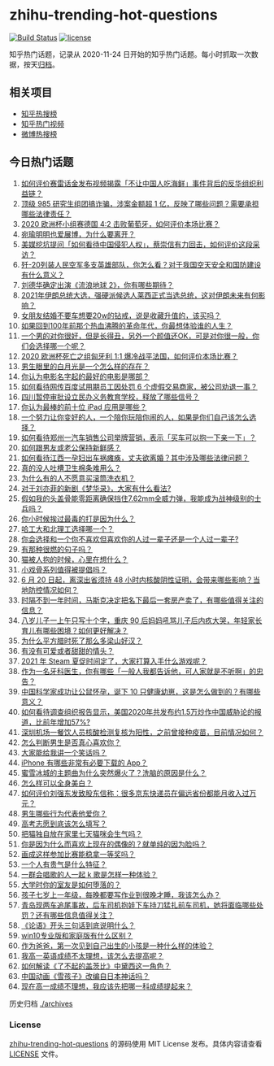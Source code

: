 # zhihu-trending-hot-questions

[![Build Status](https://github.com/justjavac/zhihu-trending-hot-questions/workflows/ci/badge.svg?branch=master)](https://github.com/justjavac/zhihu-trending-hot-questions/actions)
[![license](https://img.shields.io/github/license/justjavac/zhihu-trending-hot-questions)](https://github.com/justjavac/zhihu-trending-hot-questions/blob/master/LICENSE)

知乎热门话题，记录从 2020-11-24 日开始的知乎热门话题。每小时抓取一次数据，按天[归档](./archives)。

## 相关项目

- [知乎热搜榜](https://github.com/justjavac/zhihu-trending-top-search)
- [知乎热门视频](https://github.com/justjavac/zhihu-trending-hot-video)
- [微博热搜榜](https://github.com/justjavac/weibo-trending-hot-search)

## 今日热门话题

<!-- BEGIN -->
<!-- 最后更新时间 Sun Jun 20 2021 07:01:39 GMT+0800 (China Standard Time) -->

1. [如何评价赛雷话金发布视频揭露「不让中国人吃海鲜」事件背后的反华组织利益链？](https://www.zhihu.com/question/465827983)
2. [顶级 985 研究生组团搞诈骗，涉案金额超 1
   亿，反映了哪些问题？需要承担哪些法律责任？](https://www.zhihu.com/question/465557339)
3. [2020 欧洲杯小组赛德国 4:2 击败葡萄牙，如何评价本场比赛？](https://www.zhihu.com/question/466062228)
4. [宛瑜明明也爱展博，为什么要离开？](https://www.zhihu.com/question/443423809)
5. [美媒挖坑提问「如何看待中国侵犯人权」，蔡崇信有力回击，如何评价这段采访？](https://www.zhihu.com/question/465932695)
6. [歼-20列装人民空军多支英雄部队，你怎么看？对于我国空天安全和国防建设有什么意义？](https://www.zhihu.com/question/465781827)
7. [刘德华确定出演《流浪地球 2》，你有哪些期待？](https://www.zhihu.com/question/465932631)
8. [2021年伊朗总统大选，强硬派候选人莱西正式当选总统，这对伊朗未来有何影响？](https://www.zhihu.com/question/465948308)
9. [女朋友结婚不要车想要20w的钻戒，说是收藏升值的，该买吗？](https://www.zhihu.com/question/460481721)
10. [如果回到100年前那个热血沸腾的革命年代，你最想体验谁的人生？](https://www.zhihu.com/question/460118166)
11. [一个男的对你很好，但是长得丑，另外一个颜值还OK，可是对你很一般，你们会选择哪一个呢？](https://www.zhihu.com/question/463039719)
12. [2020 欧洲杯死亡之组匈牙利 1:1
    爆冷战平法国，如何评价本场比赛？](https://www.zhihu.com/question/465967890)
13. [男生眼里的白月光是一个怎么样的存在？](https://www.zhihu.com/question/277228908)
14. [你认为电影名字起的最好的电影是哪部？](https://www.zhihu.com/question/464066501)
15. [如何看待网传百度试用期员工因处罚 6
    个虚假交易商家，被公司劝退一事？](https://www.zhihu.com/question/465745130)
16. [四川暂停审批设立民办义务教育学校，释放了哪些信号？](https://www.zhihu.com/question/465529577)
17. [你认为最棒的前十位 iPad 应用是哪些？](https://www.zhihu.com/question/34453138)
18. [一个努力让你变好的人，一个陪你玩陪你闹的人，如果是你们自己该怎么选择？](https://www.zhihu.com/question/464726557)
19. [如何看待郑州一汽车销售公司举牌营销，表示「买车可以抱一下亲一下」？](https://www.zhihu.com/question/465898157)
20. [如何跟男友或老公保持新鲜感？](https://www.zhihu.com/question/323121337)
21. [如何看待江西一孕妇出车祸瘫痪，丈夫欲离婚？其中涉及哪些法律问题？](https://www.zhihu.com/question/465900205)
22. [真的没人吐槽卫生棉条难用么？](https://www.zhihu.com/question/300142490)
23. [为什么有的人不愿意买滚筒洗衣机？](https://www.zhihu.com/question/393287010)
24. [对于刘亦菲的新剧《梦华录》，大家有什么看法?](https://www.zhihu.com/question/463716425)
25. [假如我的头盖骨能零距离确保挡住7.62mm全威力弹，我能成为战神级别的士兵吗？](https://www.zhihu.com/question/444459120)
26. [你小时候挨过最毒的打是因为什么？](https://www.zhihu.com/question/387847644)
27. [哈工大和北理工选择哪一个？](https://www.zhihu.com/question/329076452)
28. [你会选择和一个你不喜欢但喜欢你的人过一辈子还是一个人过一辈子?](https://www.zhihu.com/question/461105913)
29. [有那种很燃的句子吗？](https://www.zhihu.com/question/457916101)
30. [猫被人抱的时候，心里在想什么？](https://www.zhihu.com/question/463390158)
31. [小戏骨系列值得被提倡吗？](https://www.zhihu.com/question/354286546)
32. [6 月 20 日起，离深出省须持 48
    小时内核酸阴性证明，会带来哪些影响？当地防控情况如何？](https://www.zhihu.com/question/466006647)
33. [时隔不到一年时间，马斯克决定把名下最后一套房产卖了，有哪些值得关注的信息？](https://www.zhihu.com/question/465124442)
34. [八岁儿子一上午只写十个字，重庆 90
    后妈妈吼骂儿子后内疚大哭，年轻家长育儿有哪些困境？如何更好解决？](https://www.zhihu.com/question/465723069)
35. [为什么平方腊时死了那么多梁山好汉？](https://www.zhihu.com/question/459476694)
36. [有没有可爱或者甜甜的情头？](https://www.zhihu.com/question/391413854)
37. [2021 年 Steam 夏促时间定了，大家打算入手什么游戏呢？](https://www.zhihu.com/question/456973633)
38. [作为一名牙科医生，你有哪些「一般人我都告诉他，可人家就是不听啊」的忠告？](https://www.zhihu.com/question/56477060)
39. [中国科学家成功让公鼠怀孕，诞下 10
    只健康幼崽，这是怎么做到的？有哪些意义？](https://www.zhihu.com/question/465862552)
40. [如何看待调查组织报告显示，美国2020年共发布约1.5万炒作中国威胁论的报道，比前年增加57%?](https://www.zhihu.com/question/465877952)
41. [深圳机场一餐饮人员核酸检测复核为阳性，之前曾接种疫苗，目前情况如何？](https://www.zhihu.com/question/465742318)
42. [怎么判断男生是否真心喜欢你？](https://www.zhihu.com/question/431695365)
43. [大家能给我讲一个笑话吗？](https://www.zhihu.com/question/464776360)
44. [iPhone 有哪些非常有必要下载的 App？](https://www.zhihu.com/question/28306141)
45. [蜜雪冰城的主题曲为什么突然爆火了？洗脑的原因是什么？](https://www.zhihu.com/question/464996660)
46. [怎么样可以全身美白？](https://www.zhihu.com/question/24969320)
47. [如何评价刘强东发致股东信称：很多京东快递员在偏远省份都能月收入过万元？](https://www.zhihu.com/question/465738678)
48. [男生哪些行为代表他爱你？](https://www.zhihu.com/question/460665781)
49. [高考志愿到底该怎么填写？](https://www.zhihu.com/question/409122324)
50. [把猫独自放在家里七天猫咪会生气吗？](https://www.zhihu.com/question/297157565)
51. [你是因为什么而喜欢上现在的偶像的？就单纯的因为脸吗？](https://www.zhihu.com/question/457095758)
52. [画成这样参加比赛能稳拿一等奖吗？](https://www.zhihu.com/question/460339045)
53. [一个人有贵气是什么特征？](https://www.zhihu.com/question/61071183)
54. [一群会唱歌的人一起 k 歌是怎样一种体验？](https://www.zhihu.com/question/34563032)
55. [大学时你的室友是如何堕落的？](https://www.zhihu.com/question/351402740)
56. [孩子七岁上一年级，每晚都要写作业到很晚才睡，我该怎么办？](https://www.zhihu.com/question/453264257)
57. [青岛现两车追尾事故，后车司机抱娃下车持刀猛扎前车司机，她将面临哪些处罚？还有哪些信息值得关注？](https://www.zhihu.com/question/465539331)
58. [《论语》开头三句话到底说明什么？](https://www.zhihu.com/question/458542584)
59. [win10专业版和家庭版有什么区别？](https://www.zhihu.com/question/51633999)
60. [作为爸爸，第一次见到自己出生的小孩是一种什么样的体验？](https://www.zhihu.com/question/352453251)
61. [我高一英语成绩不太理想，该怎么去提高呢？](https://www.zhihu.com/question/463008113)
62. [如何解读《了不起的盖茨比》中黛西这一角色？](https://www.zhihu.com/question/464349748)
63. [中国动画《雪孩子》改编自日本神话吗？](https://www.zhihu.com/question/465234646)
64. [现在高一成绩不理想，我应该先把哪一科成绩提起来？](https://www.zhihu.com/question/460555751)

<!-- END -->

历史归档 [./archives](./archives)

### License

[zhihu-trending-hot-questions](https://github.com/justjavac/zhihu-trending-hot-questions)
的源码使用 MIT License 发布。具体内容请查看 [LICENSE](./LICENSE) 文件。
